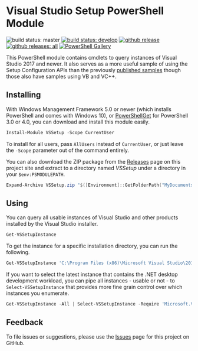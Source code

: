 Visual Studio Setup PowerShell Module
=====================================

![build status: master](https://devdiv.visualstudio.com/DevDiv/_apis/build/status/Setup/Setup-VSSetup.PowerShell-CI?branchName=master&label=master)
[![build status: develop](https://dev.azure.com/azure-public/vssetup/_apis/build/status/Microsoft.vssetup.powershell?branchName=develop&label=develop)](https://dev.azure.com/azure-public/vssetup/_build/latest?definitionId=23?branchName=develop)
[![github release](https://img.shields.io/github/release/Microsoft/VSSetup.PowerShell.svg?logo=github&logoColor=white)](https://github.com/Microsoft/VSSetup.PowerShell/releases/latest)
[![github releases: all](https://img.shields.io/github/downloads/Microsoft/VSSetup.PowerShell/total.svg?logo=github&logoColor=white&label=github)](https://github.com/Microsoft/VSSetup.PowerShell/releases)
[![PowerShell Gallery](https://img.shields.io/powershellgallery/dt/VSSetup.svg?logo=powershell&logoColor=white&label=gallery)](https://powershellgallery.com/packages/VSSetup)

This PowerShell module contains cmdlets to query instances of Visual Studio 2017 and newer. It also serves as a more useful sample of using the Setup Configuration APIs than the previously [published samples][samples] though those also have samples using VB and VC++.

## Installing

With Windows Management Framework 5.0 or newer (which installs PowerShell and comes with Windows 10), or [PowerShellGet][psget] for PowerShell 3.0 or 4.0, you can download and install this module easily.

```powershell
Install-Module VSSetup -Scope CurrentUser
```

To install for all users, pass `AllUsers` instead of `CurrentUser`, or just leave the `-Scope` parameter out of the command entirely.

You can also download the ZIP package from the [Releases][releases] page on this project site and extract to a directory named _VSSetup_ under a directory in your `$env:PSMODULEPATH`.

```powershell
Expand-Archive VSSetup.zip "$([Environment]::GetFolderPath("MyDocuments"))\WindowsPowerShell\Modules\VSSetup"
```

## Using

You can query all usable instances of Visual Studio and other products installed by the Visual Studio installer.

```powershell
Get-VSSetupInstance
```

To get the instance for a specific installation directory, you can run the following.

```powershell
Get-VSSetupInstance 'C:\Program Files (x86)\Microsoft Visual Studio\2017\Community'
```

If you want to select the latest instance that contains the .NET desktop development workload, you can pipe all instances - usable or not - to `Select-VSSetupInstance` that provides more fine grain control over which instances you enumerate.

```powershell
Get-VSSetupInstance -All | Select-VSSetupInstance -Require 'Microsoft.VisualStudio.Workload.ManagedDesktop' -Latest
```

## Feedback

To file issues or suggestions, please use the [Issues][issues] page for this project on GitHub.

  [issues]: https://github.com/Microsoft/vssetup.powershell/issues
  [psget]: http://go.microsoft.com/fwlink/?LinkID=746217
  [releases]: https://github.com/Microsoft/vssetup.powershell/releases
  [samples]: https://aka.ms/setup/configuration/samples
